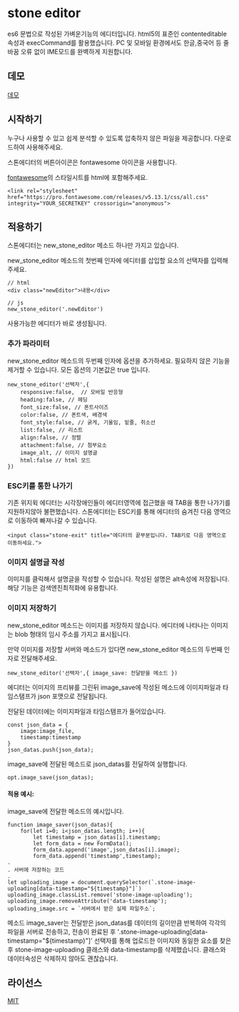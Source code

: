 # stone editor
es6 문법으로 작성된 가벼운기능의 에디터입니다.
html5의 표준인 contenteditable속성과 execCommand를 활용했습니다.
PC 및 모바일 환경에서도 한글,중국어 등 줄바꿈 오류 없이 IME모드를 완벽하게 지원합니다.

## 데모
[데모](http://madstone.dothome.co.kr/)


## 시작하기
누구나 사용할 수 있고 쉽게 분석할 수 있도록 압축하지 않은 파일을 제공합니다.
다운로드하여 사용해주세요.

스톤에디터의 버튼아이콘은 fontawesome 아이콘을 사용합니다.

[fontawesome](https://fontawesome.com/)의 스타일시트를 html에 포함해주세요.

    <link rel="stylesheet" href="https://pro.fontawesome.com/releases/v5.13.1/css/all.css" integrity="YOUR_SECRETKEY" crossorigin="anonymous">



## 적용하기
스톤에디터는 new_stone_editor 메소드 하나만 가지고 있습니다.

new_stone_editor 메소드의 첫번째 인자에 에디터를 삽입할 요소의 선택자를 입력해주세요.

	// html
	<div class="newEditor">내용</div>

	// js
	new_stone_editor('.newEditor')

사용가능한 에디터가 바로 생성됩니다.


### 추가 파라미터
new_stone_editor 메소드의 두번째 인자에 옵션을 추가하세요. 필요하지 않은 기능을 제거할 수 있습니다. 모든 옵션의 기본값은 true 입니다.

	new_stone_editor('선택자',{
		responsive:false,  // 모바일 반응형
		heading:false, // 헤딩
		font_size:false, // 폰트사이즈
		color:false, // 폰트색, 배경색
		font_style:false, // 굵게, 기울임, 밑줄, 취소선
		list:false, // 리스트
		align:false, // 정렬
		attachment:false, // 첨부요소
		image_alt, // 이미지 설명글
		html:false // html 모드
	})


### ESC키를 통한 나가기
기존 위지윅 에디터는 시각장애인들이 에디터영역에 접근했을 때 TAB을 통한 나가기를 지원하지않아 불편했습니다. 스톤에디터는 ESC키를 통해 에디터의 숨겨진 다음 영역으로 이동하여 빠져나갈 수 있습니다.

	<input class="stone-exit" title="에디터의 끝부분입니다. TAB키로 다음 영역으로 이동하세요.">


### 이미지 설명글 작성
이미지를 클릭해서 설명글을 작성할 수 있습니다. 작성된 설명은 alt속성에 저장됩니다. 해당 기능은 검색엔진최적화에 유용합니다.


### 이미지 저장하기
new_stone_editor 메소드는 이미지를 저장하지 않습니다.
에디터에 나타나는 이미지는 blob 형태의 임시 주소를 가지고 표시됩니다.

만약 이미지를 저장할 서버와 메소드가 있다면 new_stone_editor 메소드의 두번째 인자로 전달해주세요.

	new_stone_editor('선택자',{ image_save: 전달받을 메소드 })

에디터는 이미지의 프리뷰를 그린뒤 image_save에 작성된 메소드에 이미지파일과 타임스탬프가 json 포맷으로 전달됩니다.


전달된 데이터에는 이미지파일과 타임스탬프가 들어있습니다.

	const json_data = {
		image:image_file,
		timestamp:timestamp
	}
	json_datas.push(json_data);


image_save에 전달된 메소드로 json_datas를 전달하여 실행합니다.

	opt.image_save(json_datas);



#### 적용 예시:

image_save에 전달한 메소드의 예시입니다.

	function image_saver(json_datas){
		for(let i=0; i<json_datas.length; i++){
			let timestamp = json_datas[i].timestamp;
			let form_data = new FormData();
			form_data.append('image',json_datas[i].image);
			form_data.append('timestamp',timestamp);
	.
	. 서버에 저장하는 코드
	.
	let uploading_image = document.querySelector(`.stone-image-uploading[data-timestamp="${timestamp}"]`)
	uploading_image.classList.remove('stone-image-uploading');
	uploading_image.removeAttribute('data-timestamp');
	uploading_image.src = `서버에서 받은 실제 파일주소`;

메소드 image_saver는 전달받은 json_datas를 데이터의 길이만큼 반복하여 각각의 파일을 서버로 전송하고,
전송이 완료된 후 '.stone-image-uploading[data-timestamp="${timestamp}"]' 선택자를 통해 업로드한 이미지와 동일한 요소를 찾은 후
stone-image-uploading 클래스와 data-timestamp를 삭제했습니다.
클래스와 데이터속성은 삭제하지 않아도 괜찮습니다.

## 라이선스
[MIT](https://github.com/madstone-dev/stone-editor/blob/master/LICENSE.md)